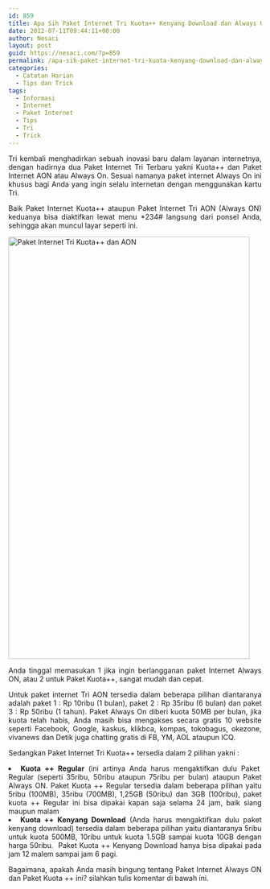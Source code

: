 ```yaml
---
id: 859
title: Apa Sih Paket Internet Tri Kuota++ Kenyang Download dan Always ON (AON) itu?
date: 2012-07-11T09:44:11+00:00
author: Nesaci
layout: post
guid: https://nesaci.com/?p=859
permalink: /apa-sih-paket-internet-tri-kuota-kenyang-download-dan-always-on-aon-itu/
categories:
  - Catatan Harian
  - Tips dan Trick
tags:
  - Informasi
  - Internet
  - Paket Internet
  - Tips
  - Tri
  - Trick
---
```

<p style="text-align: justify;">
  Tri kembali menghadirkan sebuah inovasi baru dalam layanan internetnya, dengan hadirnya dua Paket Internet Tri Terbaru yakni Kuota++ dan Paket Internet AON atau Always On. Sesuai namanya paket internet Always On ini khusus bagi Anda yang ingin selalu internetan dengan menggunakan kartu Tri.
</p>

<p style="text-align: justify;">
  Baik Paket Internet Kuota++ ataupun Paket Internet Tri AON (Always ON) keduanya bisa diaktifkan lewat menu *234# langsung dari ponsel Anda, sehingga akan muncul layar seperti ini.<!--more-->
</p>

<p style="text-align: justify;">
  <img loading="lazy" class="aligncenter" src="https://1.bp.blogspot.com/-1DCAMHDxFAU/T_zndXa-UdI/AAAAAAAAACk/_vkuqfWkm-c/s1600/paket_internet_tri_aon.jpg" alt="Paket Internet Tri Kuota++ dan AON" width="480" height="840" />
</p>

<p style="text-align: justify;">
  Anda tinggal memasukan 1 jika ingin berlangganan paket Internet Always ON, atau 2 untuk Paket Kuota++, sangat mudah dan cepat.
</p>

<p style="text-align: justify;">
  Untuk paket internet Tri AON tersedia dalam beberapa pilihan diantaranya adalah paket 1 : Rp 10ribu (1 bulan), paket 2 : Rp 35ribu (6 bulan) dan paket 3 : Rp 50ribu (1 tahun). Paket Always On diberi kuota 50MB per bulan, jika kuota telah habis, Anda masih bisa mengakses secara gratis 10 website seperti Facebook, Google, kaskus, klikbca, kompas, tokobagus, okezone, vivanews dan Detik juga chatting gratis di FB, YM, AOL ataupun ICQ.
</p>

<p style="text-align: justify;">
  Sedangkan Paket Internet Tri Kuota++ tersedia dalam 2 pilihan yakni :
</p>

<li style="text-align: justify;">
  <strong>Kuota ++ Regular</strong> (ini artinya Anda harus mengaktifkan dulu Paket  Regular (seperti 35ribu, 50ribu ataupun 75ribu per bulan) ataupun Paket Always ON. Paket Kuota ++ Regular tersedia dalam beberapa pilihan yaitu 5ribu (100MB), 35ribu (700MB), 1,25GB (50ribu) dan 3GB (100ribu), paket kuota ++ Regular ini bisa dipakai kapan saja selama 24 jam, baik siang maupun malam
</li>
<li style="text-align: justify;">
  <strong>Kuota ++ Kenyang Download</strong> (Anda harus mengaktifkan dulu paket kenyang download) tersedia dalam beberapa pilihan yaitu diantaranya 5ribu untuk kuota 500MB, 10ribu untuk kuota 1.5GB sampai kuota 10GB dengan harga 50ribu.  Paket Kuota ++ Kenyang Download hanya bisa dipakai pada jam 12 malem sampai jam 6 pagi.
</li>

<p style="text-align: justify;">
  Bagaimana, apakah Anda masih bingung tentang Paket Internet Always ON dan Paket Kuota ++ ini? silahkan tulis komentar di bawah ini.
</p>

<p style="text-align: justify;">